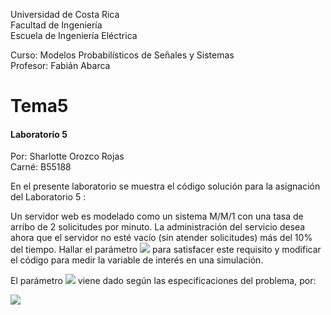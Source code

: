 Universidad de Costa Rica  
Facultad de Ingeniería  
Escuela de Ingeniería Eléctrica  

Curso: Modelos Probabilísticos de Señales y Sistemas  
Profesor: Fabián Abarca  

# Tema5 
#### Laboratorio 5 ####


Por: Sharlotte Orozco Rojas  
Carné: B55188  


En el presente laboratorio se muestra el código solución para la asignación del Laboratorio 5 :

 
   Un servidor web es modelado como un sistema M/M/1 con una tasa de arribo de 2 solicitudes por minuto. 
   La administración del servicio desea ahora que el servidor no esté vacío (sin atender solicitudes) más del 10% del tiempo. Hallar el parámetro <img src="https://render.githubusercontent.com/render/math?math=\nu"> para satisfacer este requisito y modificar el código para medir la variable de interés en una simulación.
   
  
  El parámetro <img src="https://render.githubusercontent.com/render/math?math=\nu"> viene dado según las especificaciones del problema, por:
  
  <img src="https://render.githubusercontent.com/render/math?math=\rho \leq 0.9">
   

